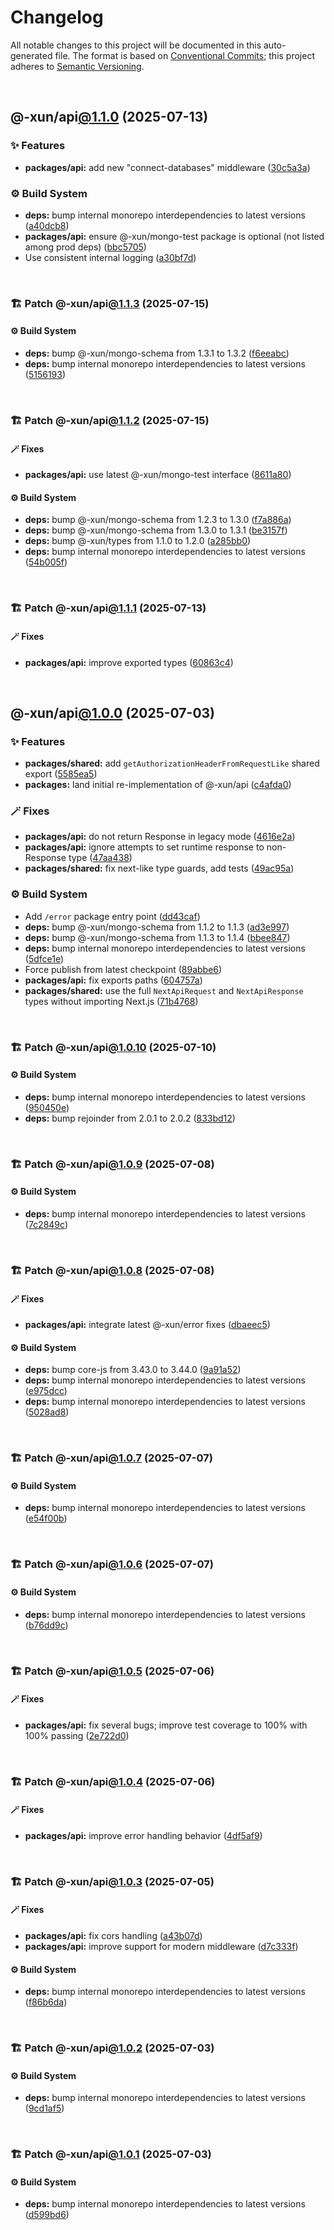 # Changelog

All notable changes to this project will be documented in this auto-generated
file. The format is based on [Conventional Commits][1];
this project adheres to [Semantic Versioning][2].

<br />

## @-xun/api[@1.1.0][3] (2025-07-13)

### ✨ Features

- **packages/api:** add new "connect-databases" middleware ([30c5a3a][4])

### ⚙️ Build System

- **deps:** bump internal monorepo interdependencies to latest versions ([a40dcb8][5])
- **packages/api:** ensure @-xun/mongo-test package is optional (not listed among prod deps) ([bbc5705][6])
- Use consistent internal logging ([a30bf7d][7])

<br />

### 🏗️ Patch @-xun/api[@1.1.3][8] (2025-07-15)

#### ⚙️ Build System

- **deps:** bump @-xun/mongo-schema from 1.3.1 to 1.3.2 ([f6eeabc][9])
- **deps:** bump internal monorepo interdependencies to latest versions ([5156193][10])

<br />

### 🏗️ Patch @-xun/api[@1.1.2][11] (2025-07-15)

#### 🪄 Fixes

- **packages/api:** use latest @-xun/mongo-test interface ([8611a80][12])

#### ⚙️ Build System

- **deps:** bump @-xun/mongo-schema from 1.2.3 to 1.3.0 ([f7a886a][13])
- **deps:** bump @-xun/mongo-schema from 1.3.0 to 1.3.1 ([be3157f][14])
- **deps:** bump @-xun/types from 1.1.0 to 1.2.0 ([a285bb0][15])
- **deps:** bump internal monorepo interdependencies to latest versions ([54b005f][16])

<br />

### 🏗️ Patch @-xun/api[@1.1.1][17] (2025-07-13)

#### 🪄 Fixes

- **packages/api:** improve exported types ([60863c4][18])

<br />

## @-xun/api[@1.0.0][19] (2025-07-03)

### ✨ Features

- **packages/shared:** add `getAuthorizationHeaderFromRequestLike` shared export ([5585ea5][20])
- **packages:** land initial re-implementation of @-xun/api ([c4afda0][21])

### 🪄 Fixes

- **packages/api:** do not return Response in legacy mode ([4616e2a][22])
- **packages/api:** ignore attempts to set runtime response to non-Response type ([47aa438][23])
- **packages/shared:** fix next-like type guards, add tests ([49ac95a][24])

### ⚙️ Build System

- Add `/error` package entry point ([dd43caf][25])
- **deps:** bump @-xun/mongo-schema from 1.1.2 to 1.1.3 ([ad3e997][26])
- **deps:** bump @-xun/mongo-schema from 1.1.3 to 1.1.4 ([bbee847][27])
- **deps:** bump internal monorepo interdependencies to latest versions ([5dfce1e][28])
- Force publish from latest checkpoint ([89abbe6][29])
- **packages/api:** fix exports paths ([604757a][30])
- **packages/shared:** use the full `NextApiRequest` and `NextApiResponse` types without importing Next.js ([71b4768][31])

<br />

### 🏗️ Patch @-xun/api[@1.0.10][32] (2025-07-10)

#### ⚙️ Build System

- **deps:** bump internal monorepo interdependencies to latest versions ([950450e][33])
- **deps:** bump rejoinder from 2.0.1 to 2.0.2 ([833bd12][34])

<br />

### 🏗️ Patch @-xun/api[@1.0.9][35] (2025-07-08)

#### ⚙️ Build System

- **deps:** bump internal monorepo interdependencies to latest versions ([7c2849c][36])

<br />

### 🏗️ Patch @-xun/api[@1.0.8][37] (2025-07-08)

#### 🪄 Fixes

- **packages/api:** integrate latest @-xun/error fixes ([dbaeec5][38])

#### ⚙️ Build System

- **deps:** bump core-js from 3.43.0 to 3.44.0 ([9a91a52][39])
- **deps:** bump internal monorepo interdependencies to latest versions ([e975dcc][40])
- **deps:** bump internal monorepo interdependencies to latest versions ([5028ad8][41])

<br />

### 🏗️ Patch @-xun/api[@1.0.7][42] (2025-07-07)

#### ⚙️ Build System

- **deps:** bump internal monorepo interdependencies to latest versions ([e54f00b][43])

<br />

### 🏗️ Patch @-xun/api[@1.0.6][44] (2025-07-07)

#### ⚙️ Build System

- **deps:** bump internal monorepo interdependencies to latest versions ([b76dd9c][45])

<br />

### 🏗️ Patch @-xun/api[@1.0.5][46] (2025-07-06)

#### 🪄 Fixes

- **packages/api:** fix several bugs; improve test coverage to 100% with 100% passing ([2e722d0][47])

<br />

### 🏗️ Patch @-xun/api[@1.0.4][48] (2025-07-06)

#### 🪄 Fixes

- **packages/api:** improve error handling behavior ([4df5af9][49])

<br />

### 🏗️ Patch @-xun/api[@1.0.3][50] (2025-07-05)

#### 🪄 Fixes

- **packages/api:** fix cors handling ([a43b07d][51])
- **packages/api:** improve support for modern middleware ([d7c333f][52])

#### ⚙️ Build System

- **deps:** bump internal monorepo interdependencies to latest versions ([f86b6da][53])

<br />

### 🏗️ Patch @-xun/api[@1.0.2][54] (2025-07-03)

#### ⚙️ Build System

- **deps:** bump internal monorepo interdependencies to latest versions ([9cd1af5][55])

<br />

### 🏗️ Patch @-xun/api[@1.0.1][56] (2025-07-03)

#### ⚙️ Build System

- **deps:** bump internal monorepo interdependencies to latest versions ([d599bd6][57])

[1]: https://conventionalcommits.org
[2]: https://semver.org
[3]: https://github.com/Xunnamius/api-utils/compare/@-xun/api@1.0.10...@-xun/api@1.1.0
[4]: https://github.com/Xunnamius/api-utils/commit/30c5a3a3a39a239c61fa2d5f9cd0bc2c557b6947
[5]: https://github.com/Xunnamius/api-utils/commit/a40dcb825b413a4e7d9f24803444c83e1cd1d414
[6]: https://github.com/Xunnamius/api-utils/commit/bbc570546e732b6e12cd0906bc615889abeee25d
[7]: https://github.com/Xunnamius/api-utils/commit/a30bf7d131fc211e9d0e8df82d859ef09d7a4489
[8]: https://github.com/Xunnamius/api-utils/compare/@-xun/api@1.1.2...@-xun/api@1.1.3
[9]: https://github.com/Xunnamius/api-utils/commit/f6eeabc397007b30efb787d284ba8eb6eae21d41
[10]: https://github.com/Xunnamius/api-utils/commit/515619399aa9d2f8409a027c3aeffe25b359703c
[11]: https://github.com/Xunnamius/api-utils/compare/@-xun/api@1.1.1...@-xun/api@1.1.2
[12]: https://github.com/Xunnamius/api-utils/commit/8611a80c32c84d869e6f8afad74bcf763a5b7d3b
[13]: https://github.com/Xunnamius/api-utils/commit/f7a886abc80a98664e5c982bfc103f65aa35b07a
[14]: https://github.com/Xunnamius/api-utils/commit/be3157f4b648eef20b64c8557ee7b2f51fd250c0
[15]: https://github.com/Xunnamius/api-utils/commit/a285bb039f172d64b39a4d987887d245f6dfb68b
[16]: https://github.com/Xunnamius/api-utils/commit/54b005f0e00ebd5fc9d1e96f3f7c4006cd11edd4
[17]: https://github.com/Xunnamius/api-utils/compare/@-xun/api@1.1.0...@-xun/api@1.1.1
[18]: https://github.com/Xunnamius/api-utils/commit/60863c4db4ba817b2926c481da6a42f07a7c9992
[19]: https://github.com/Xunnamius/api-utils/compare/@-xun/api@0.0.0-init...@-xun/api@1.0.0
[20]: https://github.com/Xunnamius/api-utils/commit/5585ea57aa67c979523ec530243ab41d89ed5961
[21]: https://github.com/Xunnamius/api-utils/commit/c4afda0d61461e2b8dbcd661149b30468970d4eb
[22]: https://github.com/Xunnamius/api-utils/commit/4616e2ae80d6d3bce050b940e4676a500ab6af1b
[23]: https://github.com/Xunnamius/api-utils/commit/47aa438b6e2fa7eafca197bd09da4c9971b3c552
[24]: https://github.com/Xunnamius/api-utils/commit/49ac95a31e0bee5f9dee84ee70041edf855c2277
[25]: https://github.com/Xunnamius/api-utils/commit/dd43caf0e5d04049aa699f225be601c9952cb596
[26]: https://github.com/Xunnamius/api-utils/commit/ad3e99709163d81914d87de39a452ddad00e77b9
[27]: https://github.com/Xunnamius/api-utils/commit/bbee847846ea7aea6b822dc90669b88000adcba8
[28]: https://github.com/Xunnamius/api-utils/commit/5dfce1e73feac3dc40d1dbf743ce9af406dbb386
[29]: https://github.com/Xunnamius/api-utils/commit/89abbe6937ec39fc9d2eb19430d0e8d5b1321810
[30]: https://github.com/Xunnamius/api-utils/commit/604757a04c1246bf80c15a6caaa0e98300681eba
[31]: https://github.com/Xunnamius/api-utils/commit/71b4768957b597ca1b5c617189c9042977d621ab
[32]: https://github.com/Xunnamius/api-utils/compare/@-xun/api@1.0.9...@-xun/api@1.0.10
[33]: https://github.com/Xunnamius/api-utils/commit/950450e08a4c8df133b79bd7c039ff99a5f57f73
[34]: https://github.com/Xunnamius/api-utils/commit/833bd12cadd6c7992213605876d54192f67a01bb
[35]: https://github.com/Xunnamius/api-utils/compare/@-xun/api@1.0.8...@-xun/api@1.0.9
[36]: https://github.com/Xunnamius/api-utils/commit/7c2849cd446b80e4b0e2edf2a14bd3e5aebaa481
[37]: https://github.com/Xunnamius/api-utils/compare/@-xun/api@1.0.7...@-xun/api@1.0.8
[38]: https://github.com/Xunnamius/api-utils/commit/dbaeec5232ae7bafbae84bb215ebf52b4fa76133
[39]: https://github.com/Xunnamius/api-utils/commit/9a91a529c23a378062d730c3b3e11a72d817bbf0
[40]: https://github.com/Xunnamius/api-utils/commit/e975dccb945ac2d92d089721cf97cebc39449791
[41]: https://github.com/Xunnamius/api-utils/commit/5028ad8e947cfce3aaaa9ba92abdfa71d5078967
[42]: https://github.com/Xunnamius/api-utils/compare/@-xun/api@1.0.6...@-xun/api@1.0.7
[43]: https://github.com/Xunnamius/api-utils/commit/e54f00bd22821c4a3bb2bb3ee43d97edd4f401b8
[44]: https://github.com/Xunnamius/api-utils/compare/@-xun/api@1.0.5...@-xun/api@1.0.6
[45]: https://github.com/Xunnamius/api-utils/commit/b76dd9ce0c2f50b330ae9c85d99704442be6f0bd
[46]: https://github.com/Xunnamius/api-utils/compare/@-xun/api@1.0.4...@-xun/api@1.0.5
[47]: https://github.com/Xunnamius/api-utils/commit/2e722d034f9cb0ae52b9bcfca02dfa6ae9de0080
[48]: https://github.com/Xunnamius/api-utils/compare/@-xun/api@1.0.3...@-xun/api@1.0.4
[49]: https://github.com/Xunnamius/api-utils/commit/4df5af90e8c8c183b6b76a3742f17a8028208836
[50]: https://github.com/Xunnamius/api-utils/compare/@-xun/api@1.0.2...@-xun/api@1.0.3
[51]: https://github.com/Xunnamius/api-utils/commit/a43b07d9c7bde1fd369f583f8592e9f5cbe4c101
[52]: https://github.com/Xunnamius/api-utils/commit/d7c333f400df0a05008510842532ddd95e9fc938
[53]: https://github.com/Xunnamius/api-utils/commit/f86b6da3746432264ea1e1b00e1751b0fe171fe2
[54]: https://github.com/Xunnamius/api-utils/compare/@-xun/api@1.0.1...@-xun/api@1.0.2
[55]: https://github.com/Xunnamius/api-utils/commit/9cd1af53c9f08bf74ac71b1f8924f654c5cc5c2f
[56]: https://github.com/Xunnamius/api-utils/compare/@-xun/api@1.0.0...@-xun/api@1.0.1
[57]: https://github.com/Xunnamius/api-utils/commit/d599bd64b164b6e85a698e3eb503c87928b45e16

